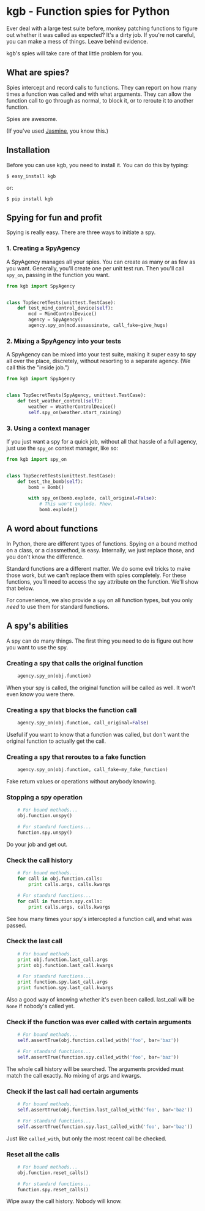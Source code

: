 kgb - Function spies for Python
===============================

Ever deal with a large test suite before, monkey patching functions to figure
out whether it was called as expected? It's a dirty job. If you're not careful,
you can make a mess of things. Leave behind evidence.

kgb's spies will take care of that little problem for you.


What are spies?
---------------

Spies intercept and record calls to functions. They can report on how many times
a function was called and with what arguments. They can allow the function call
to go through as normal, to block it, or to reroute it to another function.

Spies are awesome.

(If you've used [Jasmine](http://pivotal.github.io/jasmine/), you know this.)


Installation
------------

Before you can use kgb, you need to install it. You can do this by typing:

    $ easy_install kgb

or:

    $ pip install kgb


Spying for fun and profit
-------------------------

Spying is really easy. There are three ways to initiate a spy.


### 1. Creating a SpyAgency

A SpyAgency manages all your spies. You can create as many or as few as you
want. Generally, you'll create one per unit test run. Then you'll call
`spy_on`, passing in the function you want.

```python
from kgb import SpyAgency


class TopSecretTests(unittest.TestCase):
    def test_mind_control_device(self):
        mcd = MindControlDevice()
        agency = SpyAgency()
        agency.spy_on(mcd.assassinate, call_fake=give_hugs)
```


### 2. Mixing a SpyAgency into your tests

A SpyAgency can be mixed into your test suite, making it super easy to spy
all over the place, discretely, without resorting to a separate agency.
(We call this the "inside job.")

```python
from kgb import SpyAgency


class TopSecretTests(SpyAgency, unittest.TestCase):
    def test_weather_control(self):
        weather = WeatherControlDevice()
        self.spy_on(weather.start_raining)
```


### 3. Using a context manager

If you just want a spy for a quick job, without all that hassle of a full
agency, just use the `spy_on` context manager, like so:

```python
from kgb import spy_on


class TopSecretTests(unittest.TestCase):
    def test_the_bomb(self):
        bomb = Bomb()

        with spy_on(bomb.explode, call_original=False):
            # This won't explode. Phew.
            bomb.explode()
```


A word about functions
----------------------

In Python, there are different types of functions. Spying on a bound method
on a class, or a classmethod, is easy. Internally, we just replace those,
and you don't know the difference.

Standard functions are a different matter. We do some evil tricks to make those
work, but we can't replace them with spies completely. For these functions,
you'll need to access the `spy` attribute on the function. We'll show that
below.

For convenience, we also provide a `spy` on all function types, but you only
*need* to use them for standard functions.


A spy's abilities
-----------------

A spy can do many things. The first thing you need to do is figure out how you
want to use the spy.


### Creating a spy that calls the original function

```python
    agency.spy_on(obj.function)
```

When your spy is called, the original function will be called as well.
It won't even know you were there.


### Creating a spy that blocks the function call

```python
    agency.spy_on(obj.function, call_original=False)
```

Useful if you want to know that a function was called, but don't want the
original function to actually get the call.


### Creating a spy that reroutes to a fake function

```python
    agency.spy_on(obj.function, call_fake=my_fake_function)
```

Fake return values or operations without anybody knowing.


### Stopping a spy operation

```python
    # For bound methods...
    obj.function.unspy()

    # For standard functions...
    function.spy.unspy()
```

Do your job and get out.


### Check the call history

```python
    # For bound methods...
    for call in obj.function.calls:
        print calls.args, calls.kwargs

    # For standard functions...
    for call in function.spy.calls:
        print calls.args, calls.kwargs
```

See how many times your spy's intercepted a function call, and what was passed.


### Check the last call

```python
    # For bound methods...
    print obj.function.last_call.args
    print obj.function.last_call.kwargs

    # For standard functions...
    print function.spy.last_call.args
    print function.spy.last_call.kwargs
```

Also a good way of knowing whether it's even been called. last_call will be
`None` if nobody's called yet.


### Check if the function was ever called with certain arguments

```python
    # For bound methods...
    self.assertTrue(obj.function.called_with('foo', bar='baz'))

    # For standard functions...
    self.assertTrue(function.spy.called_with('foo', bar='baz'))
```

The whole call history will be searched. The arguments provided must match
the call exactly. No mixing of args and kwargs.


### Check if the last call had certain arguments

```python
    # For bound methods...
    self.assertTrue(obj.function.last_called_with('foo', bar='baz'))

    # For standard functions...
    self.assertTrue(function.spy.last_called_with('foo', bar='baz'))
```

Just like `called_with`, but only the most recent call be checked.


### Reset all the calls

```python
    # For bound methods...
    obj.function.reset_calls()

    # For standard functions...
    function.spy.reset_calls()
```

Wipe away the call history. Nobody will know.
